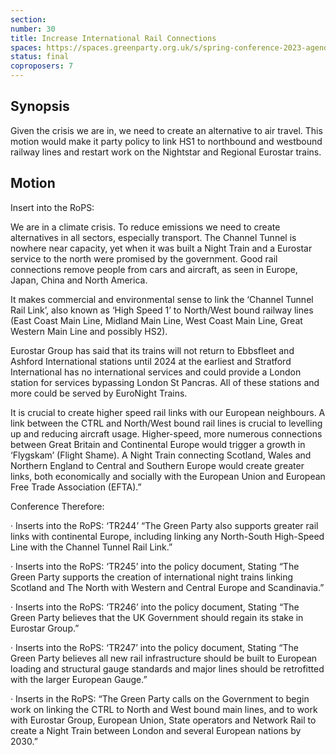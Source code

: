 ```yaml
---
section:
number: 30
title: Increase International Rail Connections
spaces: https://spaces.greenparty.org.uk/s/spring-conference-2023-agenda-forum/?contentId=120296
status: final
coproposers: 7
---
```

## Synopsis
Given the crisis we are in, we need to create an alternative to air travel. This motion would make it party policy to link HS1 to northbound and westbound railway lines and restart work on the Nightstar and Regional Eurostar trains.

## Motion
Insert into the RoPS:

We are in a climate crisis. To reduce emissions we need to create alternatives in all sectors, especially transport. The Channel Tunnel is nowhere near capacity, yet when it was built a Night Train and a Eurostar service to the north were promised by the government. Good rail connections remove people from cars and aircraft, as seen in Europe, Japan, China and North America.

It makes commercial and environmental sense to link the ‘Channel Tunnel Rail Link’, also known as ‘High Speed 1’ to North/West bound railway lines (East Coast Main Line, Midland Main Line, West Coast Main Line, Great Western Main Line and possibly HS2).

Eurostar Group has said that its trains will not return to Ebbsfleet and Ashford International stations until 2024 at the earliest and Stratford International has no international services and could provide a London station for services bypassing London St Pancras. All of these stations and more could be served by EuroNight Trains.

It is crucial to create higher speed rail links with our European neighbours. A link between the CTRL and North/West bound rail lines is crucial to levelling up and reducing aircraft usage. Higher-speed, more numerous connections between Great Britain and Continental Europe would trigger a growth in ‘Flygskam’ (Flight Shame). A Night Train connecting Scotland, Wales and Northern England to Central and Southern Europe would create greater links, both economically and socially with the European Union and European Free Trade Association (EFTA).”

Conference Therefore:

·       Inserts into the RoPS: ‘TR244’ “The Green Party also supports greater rail links with continental Europe, including linking any North-South High-Speed Line with the Channel Tunnel Rail Link.”

·       Inserts into the RoPS: ‘TR245’ into the policy document, Stating “The Green Party supports the creation of international night trains linking Scotland and The North with Western and Central Europe and Scandinavia.”

·       Inserts into the RoPS: ‘TR246’ into the policy document, Stating “The Green Party believes that the UK Government should regain its stake in Eurostar Group.”

·       Inserts into the RoPS: ‘TR247’ into the policy document, Stating “The Green Party believes all new rail infrastructure should be built to European loading and structural gauge standards and major lines should be retrofitted with the larger European Gauge.”

·       Inserts in the RoPS: “The Green Party calls on the Government to begin work on linking the CTRL to North and West bound main lines, and to work with Eurostar Group, European Union, State operators and Network Rail to create a Night Train between London and several European nations by 2030.”
